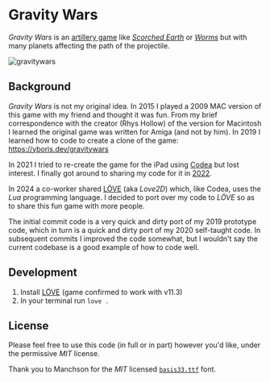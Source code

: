 # Gravity Wars

*Gravity Wars* is an [artillery game](https://en.wikipedia.org/wiki/Artillery_game) like [_Scorched Earth_](https://en.wikipedia.org/wiki/Scorched_Earth_(video_game)) or [_Worms_](https://en.wikipedia.org/wiki/Worms_(series)) but with many planets affecting the path of the projectile.

![gravitywars](https://user-images.githubusercontent.com/17264277/87047616-be62fe00-c1c8-11ea-9395-70a5d344923c.png)

## Background

_Gravity Wars_ is not my original idea. In 2015 I played a 2009 MAC version of this game with my friend and thought it was fun. From my brief correspondence with the creator (Rhys Hollow) of the version for Macintosh I learned the original game was written for Amiga (and not by him). In 2019 I learned how to code to create a clone of the game: https://yboris.dev/gravitywars

In 2021 I tried to re-create the game for the iPad using [Codea](https://codea.io/) but lost interest. I finally got around to sharing my code for it in [2022](https://codea.io/talk/discussion/9563/gravity-wars-giving-away-my-code-on-unfinished-game).

In 2024 a co-worker shared [LÖVE](https://love2d.org/) (aka _Love2D_) which, like Codea, uses the *Lua* programming language. I decided to port over my code to _LÖVE_ so as to share this fun game with more people.

The initial commit code is a very quick and dirty port of my 2019 prototype code, which in turn is a quick and dirty port of my 2020 self-taught code. In subsequent commits I improved the code somewhat, but I wouldn't say the current codebase is a good example of how to code well.

## Development

1. Install [LÖVE](https://love2d.org/) (game confirmed to work with v11.3)
2. In your terminal run `love .`

## License

Please feel free to use this code (in full or in part) however you'd like, under the permissive _MIT_ license.

Thank you to Manchson for the _MIT_ licensed [`basis33.ttf`](https://github.com/Manchson/basis33) font.

